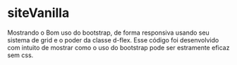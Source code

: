 # siteVanilla


 Mostrando o Bom uso do bootstrap, de forma responsiva usando seu sistema de grid e o poder da classe d-flex.
Esse código foi desenvolvido com intuito de mostrar como o uso do bootstrap pode ser estramente eficaz sem css.
